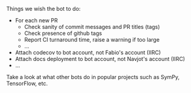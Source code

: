 Things we wish the bot to do:

* For each new PR
  * Check sanity of commit messages and PR titles (tags)
  * Check presence of github tags
  * Report CI turnaround time, raise a warning if too large
  * ...
* Attach codecov to bot account, not Fabio's account (IIRC)
* Attach docs deployment to bot account, not Navjot's account (IIRC)
* ...

Take a look at what other bots do in popular projects such as SymPy, TensorFlow, etc.
